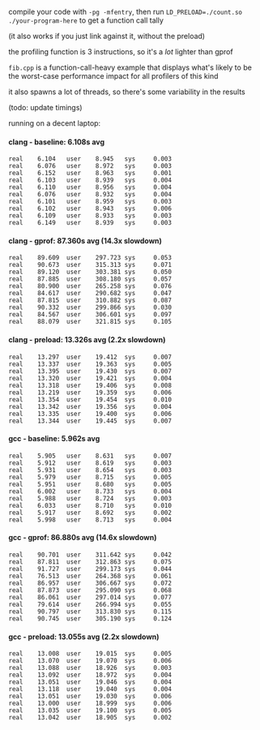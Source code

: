 compile your code with `-pg -mfentry`, then run
`LD_PRELOAD=./count.so ./your-program-here` to get a function call tally

(it also works if you just link against it, without the preload)

the profiling function is 3 instructions, so it's a *lot* lighter than gprof



`fib.cpp` is a function-call-heavy example that displays what's likely to be
the worst-case performance impact for all profilers of this kind

it also spawns a lot of threads, so there's some variability in the results



(todo: update timings)

running on a decent laptop:


#### clang - baseline: 6.108s avg
```
real    6.104   user    8.945   sys     0.003
real    6.076   user    8.972   sys     0.003
real    6.152   user    8.963   sys     0.001
real    6.103   user    8.939   sys     0.004
real    6.110   user    8.956   sys     0.004
real    6.076   user    8.932   sys     0.004
real    6.101   user    8.959   sys     0.003
real    6.102   user    8.943   sys     0.006
real    6.109   user    8.933   sys     0.003
real    6.149   user    8.939   sys     0.003
```
#### clang - gprof: 87.360s avg (14.3x slowdown)
```
real    89.609  user    297.723 sys     0.053
real    90.673  user    315.313 sys     0.071
real    89.120  user    303.381 sys     0.050
real    87.885  user    308.180 sys     0.057
real    80.900  user    265.258 sys     0.076
real    84.617  user    290.682 sys     0.047
real    87.815  user    310.882 sys     0.087
real    90.332  user    299.866 sys     0.030
real    84.567  user    306.601 sys     0.097
real    88.079  user    321.815 sys     0.105
```
#### clang - preload: 13.326s avg (2.2x slowdown)
```
real    13.297  user    19.412  sys     0.007
real    13.337  user    19.363  sys     0.005
real    13.395  user    19.430  sys     0.007
real    13.320  user    19.421  sys     0.004
real    13.318  user    19.406  sys     0.008
real    13.219  user    19.359  sys     0.006
real    13.354  user    19.454  sys     0.010
real    13.342  user    19.356  sys     0.004
real    13.335  user    19.400  sys     0.006
real    13.344  user    19.445  sys     0.007
```

#### gcc - baseline: 5.962s avg
```
real    5.905   user    8.631   sys     0.007
real    5.912   user    8.619   sys     0.003
real    5.931   user    8.654   sys     0.003
real    5.979   user    8.715   sys     0.005
real    5.951   user    8.680   sys     0.005
real    6.002   user    8.733   sys     0.004
real    5.988   user    8.724   sys     0.003
real    6.033   user    8.710   sys     0.010
real    5.917   user    8.692   sys     0.002
real    5.998   user    8.713   sys     0.004
```
#### gcc - gprof: 86.880s avg (14.6x slowdown)
```
real    90.701  user    311.642 sys     0.042
real    87.811  user    312.863 sys     0.075
real    91.727  user    299.173 sys     0.044
real    76.513  user    264.368 sys     0.061
real    86.957  user    306.667 sys     0.072
real    87.873  user    295.090 sys     0.068
real    86.061  user    297.014 sys     0.077
real    79.614  user    266.994 sys     0.055
real    90.797  user    313.830 sys     0.115
real    90.745  user    305.190 sys     0.124
```
#### gcc - preload: 13.055s avg (2.2x slowdown)
```
real    13.008  user    19.015  sys     0.005
real    13.070  user    19.070  sys     0.006
real    13.088  user    18.926  sys     0.003
real    13.092  user    18.972  sys     0.004
real    13.051  user    19.046  sys     0.004
real    13.118  user    19.040  sys     0.004
real    13.051  user    19.030  sys     0.006
real    13.000  user    18.999  sys     0.006
real    13.035  user    19.100  sys     0.005
real    13.042  user    18.905  sys     0.002
```
